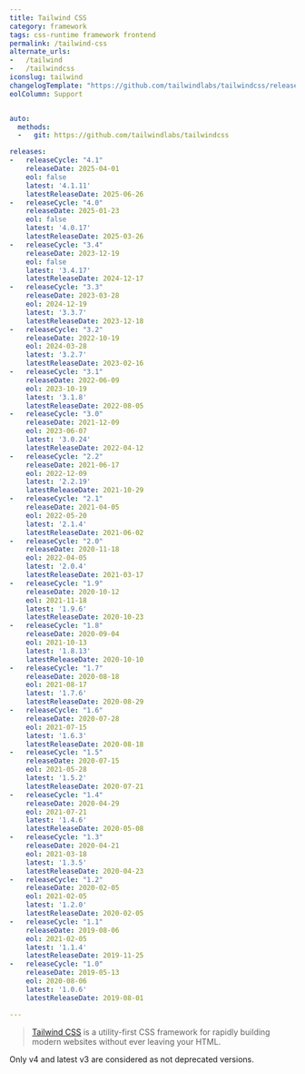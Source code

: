 ```yaml
---
title: Tailwind CSS
category: framework
tags: css-runtime framework frontend
permalink: /tailwind-css
alternate_urls:
-   /tailwind
-   /tailwindcss
iconslug: tailwind
changelogTemplate: "https://github.com/tailwindlabs/tailwindcss/releases/tags/v{{'__LATEST__'}}"
eolColumn: Support


auto:
  methods:
  -   git: https://github.com/tailwindlabs/tailwindcss

releases:
-   releaseCycle: "4.1"
    releaseDate: 2025-04-01
    eol: false
    latest: '4.1.11'
    latestReleaseDate: 2025-06-26
-   releaseCycle: "4.0"
    releaseDate: 2025-01-23
    eol: false
    latest: '4.0.17'
    latestReleaseDate: 2025-03-26
-   releaseCycle: "3.4"
    releaseDate: 2023-12-19
    eol: false
    latest: '3.4.17'
    latestReleaseDate: 2024-12-17
-   releaseCycle: "3.3"
    releaseDate: 2023-03-28
    eol: 2024-12-19
    latest: '3.3.7'
    latestReleaseDate: 2023-12-18
-   releaseCycle: "3.2"
    releaseDate: 2022-10-19
    eol: 2024-03-28
    latest: '3.2.7'
    latestReleaseDate: 2023-02-16
-   releaseCycle: "3.1"
    releaseDate: 2022-06-09
    eol: 2023-10-19
    latest: '3.1.8'
    latestReleaseDate: 2022-08-05
-   releaseCycle: "3.0"
    releaseDate: 2021-12-09
    eol: 2023-06-07
    latest: '3.0.24'
    latestReleaseDate: 2022-04-12
-   releaseCycle: "2.2"
    releaseDate: 2021-06-17
    eol: 2022-12-09
    latest: '2.2.19'
    latestReleaseDate: 2021-10-29
-   releaseCycle: "2.1"
    releaseDate: 2021-04-05
    eol: 2022-05-20
    latest: '2.1.4'
    latestReleaseDate: 2021-06-02
-   releaseCycle: "2.0"
    releaseDate: 2020-11-18
    eol: 2022-04-05
    latest: '2.0.4'
    latestReleaseDate: 2021-03-17
-   releaseCycle: "1.9"
    releaseDate: 2020-10-12
    eol: 2021-11-18
    latest: '1.9.6'
    latestReleaseDate: 2020-10-23
-   releaseCycle: "1.8"
    releaseDate: 2020-09-04
    eol: 2021-10-13
    latest: '1.8.13'
    latestReleaseDate: 2020-10-10
-   releaseCycle: "1.7"
    releaseDate: 2020-08-18
    eol: 2021-08-17
    latest: '1.7.6'
    latestReleaseDate: 2020-08-29
-   releaseCycle: "1.6"
    releaseDate: 2020-07-28
    eol: 2021-07-15
    latest: '1.6.3'
    latestReleaseDate: 2020-08-18
-   releaseCycle: "1.5"
    releaseDate: 2020-07-15
    eol: 2021-05-28
    latest: '1.5.2'
    latestReleaseDate: 2020-07-21
-   releaseCycle: "1.4"
    releaseDate: 2020-04-29
    eol: 2021-07-21
    latest: '1.4.6'
    latestReleaseDate: 2020-05-08
-   releaseCycle: "1.3"
    releaseDate: 2020-04-21
    eol: 2021-03-18
    latest: '1.3.5'
    latestReleaseDate: 2020-04-23
-   releaseCycle: "1.2"
    releaseDate: 2020-02-05
    eol: 2021-02-05
    latest: '1.2.0'
    latestReleaseDate: 2020-02-05
-   releaseCycle: "1.1"
    releaseDate: 2019-08-06
    eol: 2021-02-05
    latest: '1.1.4'
    latestReleaseDate: 2019-11-25
-   releaseCycle: "1.0"
    releaseDate: 2019-05-13
    eol: 2020-08-06
    latest: '1.0.6'
    latestReleaseDate: 2019-08-01

---
```


> [Tailwind CSS](https://tailwindcss.com/) is a utility-first CSS framework for rapidly building modern websites without ever leaving your HTML.

Only v4 and latest v3 are considered as not deprecated versions.
